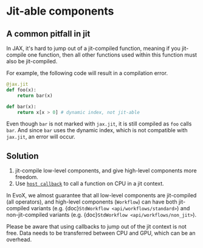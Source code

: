 # Jit-able components

## A common pitfall in jit

In JAX, it's hard to jump out of a jit-compiled function, meaning if you jit-compile one function,
then all other functions used within this function must also be jit-compiled.

For example, the following code will result in a compilation error.

```python
@jax.jit
def foo(x):
    return bar(x)

def bar(x):
    return x[x > 0] # dynamic index, not jit-able
```

Even though `bar` is not marked with `jax.jit`, it is still compiled as `foo` calls `bar`.
And since `bar` uses the dynamic index, which is not compatible with `jax.jit`, an error will occur.

## Solution

1. jit-compile low-level components, and give high-level components more freedom.
2. Use [`host callback`](https://jax.readthedocs.io/en/latest/notebooks/external_callbacks.html) to call a function on CPU in a jit context.

In EvoX, we almost guarantee that all low-level components are jit-compiled (all operators), and high-level components (`Workflow`) can have both jit-compiled variants (e.g. {doc}`StdWorkflow <api/workflows/standard>`) and non-jit-compiled variants (e.g. {doc}`StdWorkflow <api/workflows/non_jit>`).

Please be aware that using callbacks to jump out of the jit context is not free. Data needs to be transferred between CPU and GPU, which can be an overhead.
